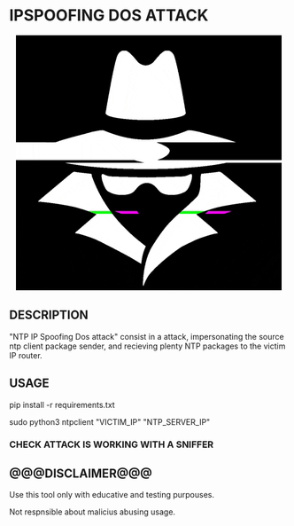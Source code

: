 # IPSPOOFING DOS ATTACK #

<p align="center">
<img src="https://github.com/marc459/IpSpoofingDos/blob/master/src/blackhat.gif"/>
</p>

## DESCRIPTION
"NTP IP Spoofing Dos attack" consist in a attack, impersonating the source ntp client package sender,
and recieving plenty NTP packages to the victim IP router.

## USAGE
pip install -r requirements.txt

sudo python3 ntpclient "VICTIM_IP" "NTP_SERVER_IP"

### CHECK ATTACK IS WORKING WITH A SNIFFER


## @@@DISCLAIMER@@@
Use this tool only with educative and testing purpouses.

Not respnsible about malicius abusing usage.
